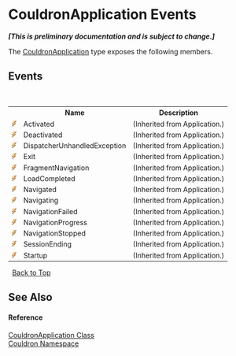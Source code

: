 # CouldronApplication Events
 _**\[This is preliminary documentation and is subject to change.\]**_

The <a href="T_Couldron_CouldronApplication">CouldronApplication</a> type exposes the following members.


## Events
&nbsp;<table><tr><th></th><th>Name</th><th>Description</th></tr><tr><td>![Public event](media/pubevent.gif "Public event")</td><td>Activated</td><td> (Inherited from Application.)</td></tr><tr><td>![Public event](media/pubevent.gif "Public event")</td><td>Deactivated</td><td> (Inherited from Application.)</td></tr><tr><td>![Public event](media/pubevent.gif "Public event")</td><td>DispatcherUnhandledException</td><td> (Inherited from Application.)</td></tr><tr><td>![Public event](media/pubevent.gif "Public event")</td><td>Exit</td><td> (Inherited from Application.)</td></tr><tr><td>![Public event](media/pubevent.gif "Public event")</td><td>FragmentNavigation</td><td> (Inherited from Application.)</td></tr><tr><td>![Public event](media/pubevent.gif "Public event")</td><td>LoadCompleted</td><td> (Inherited from Application.)</td></tr><tr><td>![Public event](media/pubevent.gif "Public event")</td><td>Navigated</td><td> (Inherited from Application.)</td></tr><tr><td>![Public event](media/pubevent.gif "Public event")</td><td>Navigating</td><td> (Inherited from Application.)</td></tr><tr><td>![Public event](media/pubevent.gif "Public event")</td><td>NavigationFailed</td><td> (Inherited from Application.)</td></tr><tr><td>![Public event](media/pubevent.gif "Public event")</td><td>NavigationProgress</td><td> (Inherited from Application.)</td></tr><tr><td>![Public event](media/pubevent.gif "Public event")</td><td>NavigationStopped</td><td> (Inherited from Application.)</td></tr><tr><td>![Public event](media/pubevent.gif "Public event")</td><td>SessionEnding</td><td> (Inherited from Application.)</td></tr><tr><td>![Public event](media/pubevent.gif "Public event")</td><td>Startup</td><td> (Inherited from Application.)</td></tr></table>&nbsp;
<a href="#couldronapplication-events">Back to Top</a>

## See Also


#### Reference
<a href="T_Couldron_CouldronApplication">CouldronApplication Class</a><br /><a href="N_Couldron">Couldron Namespace</a><br />